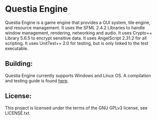 # Questia Engine

Questia Engine is a game engine that provides a GUI system, tile engine, and resource management. It uses the SFML 2.4.2 Libraries to handle window management, rendering, networking and audio.
It uses Crypto++ Library 5.6.5 to encrypt sensitive data. It uses AngelScript 2.31.2 for all scripting. It uses UnitTest++ 2.0 for testing, but is only linked to the test executable.

Building:
----------------
Questia Engine currently supports Windows and Linux OS. A compilation and testing guide is found [here](https://github.com/SquireGames/Questia-Engine/wiki/Compling-guide).


License:
----------------
This project is licensed under the terms of the GNU GPLv3 license, see LICENSE.txt.
